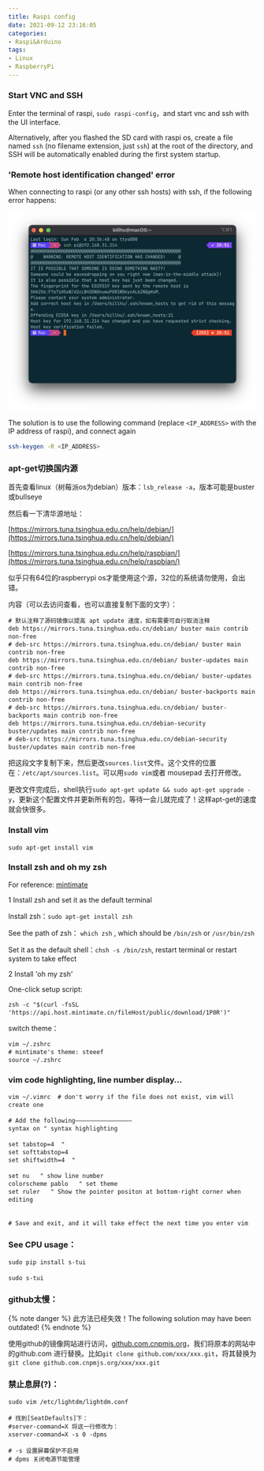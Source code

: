 ```yaml
---
title: Raspi config
date: 2021-09-12 23:16:05
categories: 
- Raspi&Arduino
tags: 
- Linux
- RaspberryPi
---
```



### Start VNC and SSH

Enter the terminal of raspi, `sudo raspi-config`，and start vnc and ssh with the UI interface.

Alternatively, after you flashed the SD card with raspi os, create a file named `ssh` (no filename extension, just `ssh`) at the root of the directory, and SSH will be automatically enabled during the first system startup.

*<!-- more -->*

### 'Remote host identification changed' error

When connecting to raspi (or any other ssh hosts) with ssh, if the following error happens: 

![](02_raspi_config/ssh_host_changed.png)

The solution is to use the following command (replace `<IP_ADDRESS>` with the IP address of raspi), and connect again

```sh
ssh-keygen -R <IP_ADDRESS>
```

### apt-get切换国内源

首先查看linux（树莓派os为debian）版本：`lsb_release -a`，版本可能是buster或bullseye

然后看一下清华源地址：

 [https://mirrors.tuna.tsinghua.edu.cn/help/debian/](https://mirrors.tuna.tsinghua.edu.cn/help/debian/)

[https://mirrors.tuna.tsinghua.edu.cn/help/raspbian/](https://mirrors.tuna.tsinghua.edu.cn/help/raspbian/)

<div class="note note-warning"><p>似乎只有64位的raspberrypi os才能使用这个源，32位的系统请勿使用，会出错。</p></div>

内容（可以去访问查看，也可以直接复制下面的文字）：

```shell
# 默认注释了源码镜像以提高 apt update 速度，如有需要可自行取消注释
deb https://mirrors.tuna.tsinghua.edu.cn/debian/ buster main contrib non-free
# deb-src https://mirrors.tuna.tsinghua.edu.cn/debian/ buster main contrib non-free
deb https://mirrors.tuna.tsinghua.edu.cn/debian/ buster-updates main contrib non-free
# deb-src https://mirrors.tuna.tsinghua.edu.cn/debian/ buster-updates main contrib non-free
deb https://mirrors.tuna.tsinghua.edu.cn/debian/ buster-backports main contrib non-free
# deb-src https://mirrors.tuna.tsinghua.edu.cn/debian/ buster-backports main contrib non-free
deb https://mirrors.tuna.tsinghua.edu.cn/debian-security buster/updates main contrib non-free
# deb-src https://mirrors.tuna.tsinghua.edu.cn/debian-security buster/updates main contrib non-free
```

把这段文字复制下来，然后更改`sources.list`文件。这个文件的位置在：`/etc/apt/sources.list`。可以用`sudo vim`或者 mousepad 去打开修改。

更改文件完成后，shell执行`sudo apt-get update && sudo apt-get upgrade -y`，更新这个配置文件并更新所有的包，等待一会儿就完成了！这样apt-get的速度就会快很多。



### Install vim

```shell
sudo apt-get install vim 
```



### Install zsh and oh my zsh

For reference:  [mintimate](https://mintimate.cn)

1 Install zsh and set it as the default terminal 

Install zsh：`sudo apt-get install zsh`

See the path of zsh： `which zsh` , which should be `/bin/zsh` or `/usr/bin/zsh`

Set it as the default shell：`chsh -s /bin/zsh`, restart terminal or restart system to take effect

2 Install 'oh my zsh'

One-click setup script:

```shell
zsh -c "$(curl -fsSL 'https://api.host.mintimate.cn/fileHost/public/download/1P0R')"
```

switch theme：

```shell
vim ~/.zshrc
# mintimate's theme: steeef
source ~/.zshrc
```



### vim code highlighting, line number display...

```shell
vim ~/.vimrc  # don't worry if the file does not exist, vim will create one 

# Add the following————————————————
syntax on " syntax highlighting

set tabstop=4  " 
set softtabstop=4
set shiftwidth=4  "  

set nu   " show line number
colorscheme pablo   " set theme
set ruler   " Show the pointer positon at bottom-right corner when editing


# Save and exit, and it will take effect the next time you enter vim

```





### See CPU usage：

```shell
sudo pip install s-tui

sudo s-tui
```



### github太慢：

{% note danger %}
此方法已经失效！The following solution may have been outdated!
{% endnote %}

使用github的镜像网站进行访问，[github.com.cnpmjs.org](https://link.zhihu.com/?target=http%3A//github.com.cnpmjs.org)，我们将原本的网站中的github.com 进行替换。比如`git clone github.com/xxx/xxx.git`，将其替换为`git clone github.com.cnpmjs.org/xxx/xxx.git`



### 禁止息屏(?)：

```shell
sudo vim /etc/lightdm/lightdm.conf

# 找到[SeatDefaults]下：
#server-command=X 将这一行修改为：
xserver-command=X -s 0 -dpms

# -s 设置屏幕保护不启用
# dpms 关闭电源节能管理
```
